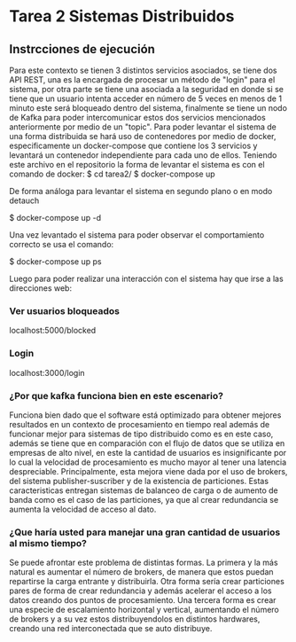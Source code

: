 # Tarea 2 Sistemas Distribuidos

## Instrcciones de ejecución

Para este contexto se tienen 3 distintos servicios asociados, se tiene dos API REST, una es la  encargada de procesar un método de "login" para el sistema, por otra parte se tiene una asociada a la seguridad en donde si se tiene que un usuario intenta acceder en número de 5 veces en menos de 1 minuto este será bloqueado dentro del sistema, finalmente se tiene un nodo de Kafka para poder intercomunicar estos dos servicios mencionados anteriormente por medio de un "topic".
Para poder levantar el sistema de una forma distribuida se hará uso de contenedores por medio de docker, especificamente un docker-compose que contiene los 3 servicios y levantará un contenedor independiente para cada uno de ellos.
Teniendo este archivo en el repositorio la forma de levantar el sistema es con el comando de docker:
$ cd tarea2/
$ docker-compose up 

De forma análoga para levantar el sistema en segundo plano o en modo detauch 

$ docker-compose up -d

Una vez levantado el sistema para poder observar el comportamiento correcto se usa el comando:

$ docker-compose up ps

Luego para poder realizar una interacción con el sistema hay que irse a las direcciones web:

### Ver usuarios bloqueados
localhost:5000/blocked

### Login
localhost:3000/login

### ¿Por que kafka funciona bien en este escenario?

Funciona bien dado que el software está optimizado para obtener mejores resultados en un contexto de procesamiento en tiempo real además de funcionar mejor para sistemas de tipo distribuido como es en este caso, además se tiene que en comparación con el flujo de datos que se utiliza en empresas de alto nivel, en este la cantidad de usuarios es insignificante por lo cual la velocidad de procesamiento es mucho mayor al tener una latencia despreciable. Principalmente, esta mejora viene dada por el uso de brokers, del sistema publisher-suscriber y de la existencia de particiones. Estas caracteristicas entregan sistemas de balanceo de carga o de aumento de banda como es el caso de las particiones, ya que al crear redundancia se aumenta la velocidad de acceso al dato. 

### ¿Que haría usted para manejar una gran cantidad de usuarios al mismo tiempo?
Se puede afrontar este problema de distintas formas. La primera y la más natural es aumentar el número de brokers, de manera que estos puedan repartirse la carga entrante y distribuirla. Otra forma sería crear particiones pares de forma de crear redundancia y además acelerar el acceso a los datos creando dos puntos de procesamiento. Una tercera forma es crear una especie de escalamiento horizontal y vertical, aumentando el número de brokers y a su vez estos distribuyendolos en distintos hardwares, creando una red interconectada que se auto distribuye.
